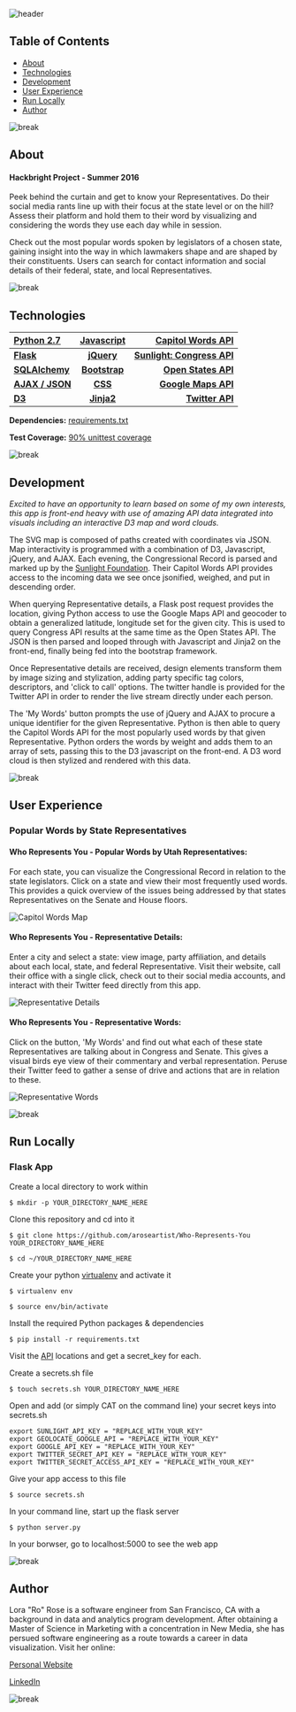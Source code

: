 ![header](markdown/background-header.png "header")

## Table of Contents

* [About](#about)
* [Technologies](#tech)
* [Development](#dev)
* [User Experience](#user)
* [Run Locally](#run)
* [Author](#author)

![break](markdown/background-line.png "line break")

## <a name="about"></a>About
#### Hackbright Project - Summer 2016

Peek behind the curtain and get to know your Representatives. Do their social media rants line up with their focus at the state level or on the hill? Assess their platform and hold them to their word by visualizing and considering the words they use each day while in session.

Check out the most popular words spoken by legislators of a chosen state, gaining insight into the way in which lawmakers shape and are shaped by their constituents. Users can search for contact information and social details of their federal, state, and local Representatives.

![break](markdown/background-line.png "line break")

## <a name="tech"></a>Technologies

[Python 2.7](https://www.python.org/ "Python")    | [Javascript](https://www.python.org/ "Javascript")    | **[Capitol Words API](http://sunlightlabs.github.io/Capitol-Words/ "Sunlight: Capitol Words")**
:----------- | :-----------: | -----------:
**[Flask](http://flask.pocoo.org/ "Flask")**           | **[jQuery](https://jquery.com/ "jQuery")**           | **[Sunlight: Congress API](https://sunlightlabs.github.io/congress/ "Sunlight: Congress")**
**[SQLAlchemy](http://www.sqlalchemy.org/ "SQLAlchemy")**           | **[Bootstrap](http://getbootstrap.com/ "Bootstrap")**           | **[Open States API](http://sunlightlabs.github.io/openstates-api/ "Sunlight: Open States")**
**[AJAX / JSON](https://api.jquery.com/category/ajax/ "AJAX")**           | **[CSS](https://developer.mozilla.org/en-US/docs/Web/CSS "CSS")**           | **[Google Maps API](https://developers.google.com/maps/ "Google Maps")**
**[D3](https://d3js.org/ "D3")**           | **[Jinja2](http://jinja.pocoo.org/ "Jinja2")**           | **[Twitter API](https://dev.twitter.com/ "Twitter")**

**Dependencies:** [requirements.txt](README.md "Dependencies")

**Test Coverage:** [90% unittest coverage](tests.py)

![break](markdown/background-line.png "line break")

## <a name="dev"></a>Development

*Excited to have an opportunity to learn based on some of my own interests, this app is front-end heavy with use of amazing API data integrated into visuals including an interactive D3 map and word clouds.*

The SVG map is composed of paths created with coordinates via JSON. Map interactivity is programmed with a combination of D3, Javascript, jQuery, and AJAX. Each evening, the Congressional Record is parsed and marked up by the [Sunlight Foundation](http://sunlightfoundation.com/ "Sunlight Foundation"). Their Capitol Words API provides access to the incoming data we see once jsonified, weighed, and put in descending order.

When querying Representative details, a Flask post request provides the location, giving Python access to use the Google Maps API and geocoder to obtain a generalized latitude, longitude set for the given city. This is used to query Congress API results at the same time as the Open States API. The JSON is then parsed and looped through with Javascript and Jinja2 on the front-end, finally being fed into the bootstrap framework.

Once Representative details are received, design elements transform them by image sizing and stylization, adding party specific tag colors, descriptors, and 'click to call' options. The twitter handle is provided for the Twitter API in order to render the live stream directly under each person.

The 'My Words' button prompts the use of jQuery and AJAX to procure a unique identifier for the given Representative. Python is then able to query the Capitol Words API for the most popularly used words by that given Representative. Python orders the words by weight and adds them to an array of sets, passing this to the D3 javascript on the front-end. A D3 word cloud is then stylized and rendered with this data.

![break](markdown/background-line.png "line break")

## <a name="user"></a>User Experience
### Popular Words by State Representatives

#### Who Represents You - Popular Words by Utah Representatives:
For each state, you can visualize the Congressional Record in relation to the state legislators. Click on a state and view their most frequently used words. This provides a quick overview of the issues being addressed by that states Representatives on the Senate and House floors.

![Capitol Words Map](markdown/WRY_map.png "Map")

#### Who Represents You - Representative Details:
Enter a city and select a state: view image, party affiliation, and details about each local, state, and federal Representative. Visit their website, call their office with a single click, check out to their social media accounts, and interact with their Twitter feed directly from this app.

![Representative Details](markdown/WRY_reps.png "Representative Details")

#### Who Represents You - Representative Words:
Click on the button, 'My Words' and find out what each of these state Representatives are talking about in Congress and Senate. This gives a visual birds eye view of their commentary and verbal representation. Peruse their Twitter feed to gather a sense of drive and actions that are in relation to these.

![Representative Words](markdown/WRY_words.png "Representative Words")

![break](markdown/background-line.png "line break")

## <a name="run"></a>Run Locally
### Flask App

Create a local directory to work within

	$ mkdir -p YOUR_DIRECTORY_NAME_HERE

Clone this repository and cd into it
	
	$ git clone https://github.com/aroseartist/Who-Represents-You YOUR_DIRECTORY_NAME_HERE
	
	$ cd ~/YOUR_DIRECTORY_NAME_HERE

Create your python [virtualenv](http://docs.python-guide.org/en/latest/dev/virtualenvs/ "VirtualEnv") and activate it

	$ virtualenv env
	
	$ source env/bin/activate

Install the required Python packages & dependencies
	
	$ pip install -r requirements.txt

Visit the [API](#api) locations and get a secret_key for each.

Create a secrets.sh file

	$ touch secrets.sh YOUR_DIRECTORY_NAME_HERE

Open and add (or simply CAT on the command line) your secret keys into secrets.sh

	export SUNLIGHT_API_KEY = "REPLACE_WITH_YOUR_KEY"  
	export GEOLOCATE_GOOGLE_API = "REPLACE_WITH_YOUR_KEY"  
	export GOOGLE_API_KEY = "REPLACE_WITH_YOUR_KEY"  
	export TWITTER_SECRET_API_KEY = "REPLACE_WITH_YOUR_KEY"  
	export TWITTER_SECRET_ACCESS_API_KEY = "REPLACE_WITH_YOUR_KEY"

Give your app access to this file

	$ source secrets.sh

In your command line, start up the flask server
	
	$ python server.py
	
In your borwser, go to localhost:5000 to see the web app

![break](markdown/background-line.png "line break")

## <a name="author"></a>Author

Lora "Ro" Rose is a software engineer from San Francisco, CA with a background in data and analytics program development. After obtaining a Master of Science in Marketing with a concentration in New Media, she has persued software engineering as a route towards a career in data visualization. Visit her online:

[Personal Website](http://www.aroseartist.com/ "ARoseArtist")

[LinkedIn](linkedin.com/in/aroseartist "Lora Rose")

![break](markdown/background-line.png "line break")